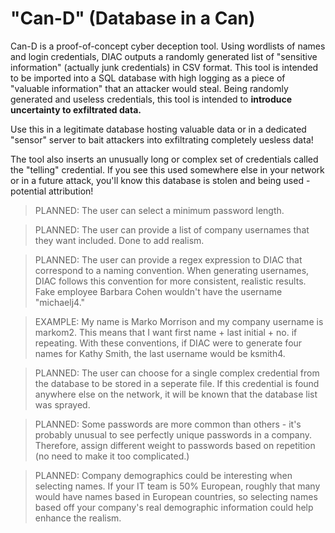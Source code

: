 # "Can-D" (Database in a Can)

Can-D is a proof-of-concept cyber deception tool. Using wordlists of names and login credentials, DIAC outputs a randomly generated list of "sensitive information" (actually junk credentials) in CSV format. This tool is intended to be imported into a SQL database with high logging as a piece of "valuable information" that an attacker would steal. Being randomly generated and useless credentials, this tool is intended to **introduce uncertainty to exfiltrated data.** 

Use this in a legitimate database hosting valuable data or in a dedicated "sensor" server to bait attackers into exfiltrating completely uesless data!

The tool also inserts an unusually long or complex set of credentials called the "telling" credential. If you see this used somewhere else in your network or in a future attack, you'll know this database is stolen and being used - potential attribution!

>PLANNED: The user can select a minimum password length. 

>PLANNED: The user can provide a list of company usernames that they want included. Done to add realism.

>PLANNED: The user can provide a regex expression to DIAC that correspond to a naming convention. When generating usernames, DIAC follows this convention for more consistent, realistic results. Fake employee Barbara Cohen wouldn't have the username "michaelj4."

>EXAMPLE: My name is Marko Morrison and my company username is markom2. This means that I want first name + last initial + no. if repeating. With these conventions, if DIAC were to generate four names for Kathy Smith, the last username would be ksmith4.

>PLANNED: The user can choose for a single complex credential from the database to be stored in a seperate file. If this credential is found anywhere else on the network, it will be known that the database list was sprayed.

>PLANNED: Some passwords are more common than others - it's probably unusual to see perfectly unique passwords in a company. Therefore, assign different weight to passwords based on repetition (no need to make it too complicated.)

>PLANNED: Company demographics could be interesting when selecting names. If your IT team is 50% European, roughly that many would have names based in European countries, so selecting names based off your company's real demographic information could help enhance the realism.
